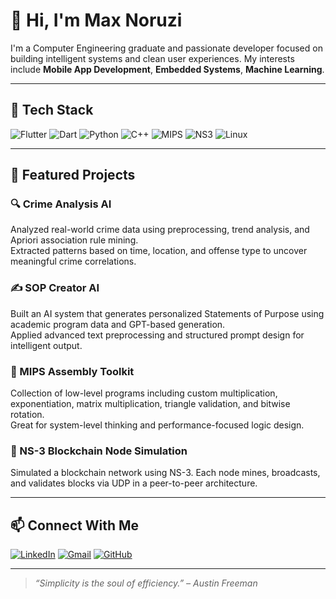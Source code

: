 # 👋 Hi, I'm Max Noruzi

I'm a Computer Engineering graduate and passionate developer focused on building intelligent systems and clean user experiences. My interests include **Mobile App Development**, **Embedded Systems**, **Machine Learning**.

---

## 🚀 Tech Stack

![Flutter](https://img.shields.io/badge/Flutter-blue?logo=flutter)
![Dart](https://img.shields.io/badge/Dart-0175C2?logo=dart&logoColor=white)
![Python](https://img.shields.io/badge/Python-3776AB?logo=python&logoColor=white)
![C++](https://img.shields.io/badge/C++-00599C?logo=c%2b%2b&logoColor=white)
![MIPS](https://img.shields.io/badge/MIPS-Programming-orange)
![NS3](https://img.shields.io/badge/NS3-NetworkSimulator-blueviolet)
![Linux](https://img.shields.io/badge/Linux-FCC624?logo=linux&logoColor=black)

---

## 📂 Featured Projects

### 🔍 Crime Analysis AI
Analyzed real-world crime data using preprocessing, trend analysis, and Apriori association rule mining.  
Extracted patterns based on time, location, and offense type to uncover meaningful crime correlations.

### ✍️ SOP Creator AI
Built an AI system that generates personalized Statements of Purpose using academic program data and GPT-based generation.  
Applied advanced text preprocessing and structured prompt design for intelligent output.

### 📐 MIPS Assembly Toolkit
Collection of low-level programs including custom multiplication, exponentiation, matrix multiplication, triangle validation, and bitwise rotation.  
Great for system-level thinking and performance-focused logic design.

### 🔗 NS-3 Blockchain Node Simulation
Simulated a blockchain network using NS-3. Each node mines, broadcasts, and validates blocks via UDP in a peer-to-peer architecture.

---

## 📫 Connect With Me

[![LinkedIn](https://img.shields.io/badge/LinkedIn-blue?logo=linkedin)](https://www.linkedin.com/in/your-profile/)
[![Gmail](https://img.shields.io/badge/Gmail-red?logo=gmail&logoColor=white)](mailto:your.email@gmail.com)
[![GitHub](https://img.shields.io/badge/GitHub-100000?logo=github&logoColor=white)](https://github.com/yourusername)

---

> _“Simplicity is the soul of efficiency.” – Austin Freeman_

